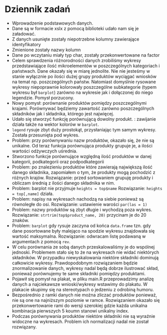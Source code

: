 # Dziennik zadań

- Wprowadzenie podstawowych danych.
- Dane są w formacie xslx z pomocą biblioteki udało nam się je załadować.
- Z danych usunięte zostały niepotrzebne kolumny zawierające identyfikatory
- Zmienione zostały nazwy kolumn
- Dane po wczytaniu miały typ char, zostały przekonwertowane na factor
- Celem sprawdzenia różnorodności danych zrobiliśmy wykresy przedstawiające
  ilość mikroelementów w poszczególnych kategoriach i państwach. Dane okazały
  się w miarę jednolite. Nie nie jesteśmy w stanie wyłącznie po ilości dużej
  grupy produktów wyciągać wniosków na temat np. poszczególnych państw.
  Natomiast domyślnie rysowane wykresy niepoprawnie kolorowały poszczególne
  subkategorie (typem wykresu był `barplot`) zarówno na wykresie jak i
  dołączonej do niego legendzie. Pomysł porzucony.
- Nowy pomysł: porównanie produktów pomiędzy poszczególnymi krajami. Porównywać
  będziemy zawartość zarówno poszczególnych składników jak i składnika, którego
  jest najwięcej.
- Udało się stworzyć funkcję porównującą dowolny produkt. : zawijanie działa
  także na wektor kolorów w `barplot`.
- `legend` rysuje zbyt duży prostokąt, przysłaniając tym samym wykresy. Została
  przesunięta pod wykres.
- Problem: przy porównywaniu nazw produktów, okazało się, że nie są unikalne. Od
  teraz funkcja porównująca produkty grupuje je, a ilości wartości odżywczych
  uśrednia.
- Stworzono funkcje porównujące względną ilość produktów w danej kategorii,
  podkategorii oraz podpodkategorii
- Problem: po znalezieniu produktów które zawierają największą ilość danego
  składnika, zapomiałem o tym, że produkty mogą pochodzić z różnych krajów.
  Rozwiązanie: przed sortowaniem grupuję produkty i obliczam średnią z ilości
  danego składnika w nim.
- Problem: barplot nie przyjmuje `heights = top$name` Rozwiązanie:
  `heights = top[,name]` działa.
- Problem: napisy na wykresach nachodzą na siebie ponieważ są równoległe do osi.
  Rozwiązanie: ustawienie warości `par(las = 1)`
- Problem: nazwy produktów są zbyt długie i wychodzą poza wykres. Rozwiązanie:
  `strtrim(top$product_name, 20)` przycinam je do 20 znaków.
- Problem: `barplot` gdy rysuje zaczyna od końca `data.frame` tzn. gdy dane
  posortowane były malejąco na spodzie wykresu znajdowała się wartość
  maksymalna. Rozwiązanie: odwracam listę podawaną w argumentach z pomocą `rev`.
- W celu porównania ze sobą danych przeskalowaliśmy je do wspólnej jednoski.
  Problemem stało się to że na wykresach nie widać niektórych składników. W
  przypadku niewyskalowania niektóre składniki dominują całkowicie wykresy.
  Prawdopodobnym rozwiązaniem będzie znormalizowanie danych, wykresy nadal będą
  dobrze ilustrować skład, ponieważ porównujemy te same składniki pomiędzy
  produktami.
- Pojawił się pomysł na plakat, w pliku main.R przeprowadzimy analizę danych a
  najciekawsze wnioski/wykresy wstawimy do plakatu. W plakacie skupimy się na
  stereotypach o jedzeniu z odrobiną humoru.
- Bezpośrednio z ramki danych nie można zliczać produktów ponieważ, nie są one
  na najniższym poziomie w ramce. Rozwiązaniem okazało się przekonwertowanie
  rami do wersji szerokiej gdzie każda unikalna kombinacja pierwszych 5 koumn
  stanowi unikalny index.
- Podczas porównywania produktów niektóre składniki nie są wyraźnie widoczne na
  wykresach. Problem ich normalizacji nadal nie został rozwiązany.
